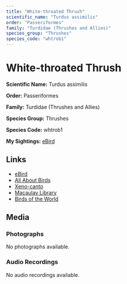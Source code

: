 ```yaml
---
title: "White-throated Thrush"
scientific_name: "Turdus assimilis"
order: "Passeriformes"
family: "Turdidae (Thrushes and Allies)"
species_group: "Thrushes"
species_code: "whtrob1"
---
```


# White-throated Thrush

**Scientific Name:** Turdus assimilis

**Order:** Passeriformes

**Family:** Turdidae (Thrushes and Allies)

**Species Group:** Thrushes

**Species Code:** whtrob1

**My Sightings:** [eBird](https://ebird.org/lifelist?r=world&time=life&spp=whtrob1)

## Links
* [eBird](https://ebird.org/species/whtrob1) 
* [All About Birds](https://www.allaboutbirds.org/guide/whtrob1) 
* [Xeno-canto](https://www.xeno-canto.org/species/turdus-assimilis) 
* [Macaulay Library](https://search.macaulaylibrary.org/catalog?taxonCode=whtrob1&sort=rating_rank_desc)
* [Birds of the World](https://birdsoftheworld.org/bow/species/whtrob1)

## Media
### Photographs
No photographs available.

### Audio Recordings
No audio recordings available.
